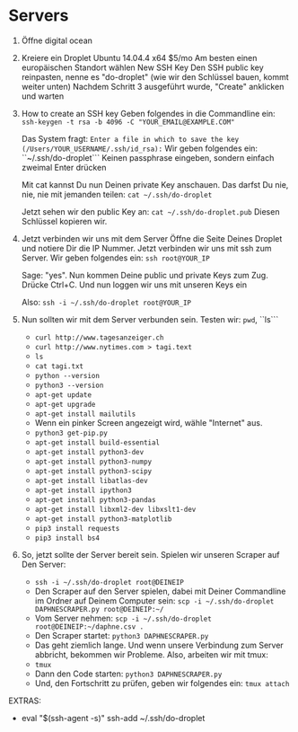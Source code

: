 # Servers


1. Öffne digital ocean
2. Kreiere ein Droplet
   Ubuntu 14.04.4 x64
   $5/mo
   Am besten einen europäischen Standort wählen
   New SSH Key
   Den SSH public key reinpasten, nenne es "do-droplet" (wie wir den Schlüssel bauen, kommt weiter unten)
   Nachdem Schritt 3 ausgeführt wurde, "Create" anklicken und warten

3. How to create an SSH key
   Geben folgendes in die Commandline ein: ```ssh-keygen -t rsa -b 4096 -C "YOUR_EMAIL@EXAMPLE.COM"```

   Das System fragt: ```Enter a file in which to save the key (/Users/YOUR_USERNAME/.ssh/id_rsa):```
   Wir geben folgendes ein: ``~/.ssh/do-droplet```
   Keinen passphrase eingeben, sondern einfach zweimal Enter drücken

   Mit cat kannst Du nun Deinen private Key anschauen. Das darfst Du nie, nie,
   nie mit jemanden teilen: ```cat ~/.ssh/do-droplet```

   Jetzt sehen wir den public Key an: ```cat ~/.ssh/do-droplet.pub```
   Diesen Schlüssel kopieren wir.

4. Jetzt verbinden wir uns mit dem Server
   Öffne die Seite Deines Droplet und notiere Dir die IP Nummer.
   Jetzt verbinden wir uns mit ssh zum Server. Wir geben folgendes ein: ```ssh root@YOUR_IP```

   Sage: "yes". Nun kommen Deine public und private Keys zum Zug.
   Drücke Ctrl+C. Und nun loggen wir uns mit unseren Keys ein

   Also: ```ssh -i ~/.ssh/do-droplet root@YOUR_IP```

5. Nun sollten wir mit dem Server verbunden sein.
   Testen wir: ```pwd```, ``ls```
   - ```curl http://www.tagesanzeiger.ch```
   - ```curl http://www.nytimes.com > tagi.text```
   - ``ls``
   - ```cat tagi.txt```
   - ```python --version```
   - ```python3 --version```
   - ```apt-get update```
   - ```apt-get upgrade```
   - ```apt-get install mailutils```
   - Wenn ein pinker Screen angezeigt wird, wähle "Internet" aus.
   - ```python3 get-pip.py```
   - ```apt-get install build-essential```
   - ```apt-get install python3-dev```
   - ```apt-get install python3-numpy```
   - ```apt-get install python3-scipy```
   - ```apt-get install libatlas-dev```
   - ```apt-get install ipython3```
   - ```apt-get install python3-pandas```
   - ```apt-get install libxml2-dev libxslt1-dev```
   - ```apt-get install python3-matplotlib```
   - ```pip3 install requests```
   - ```pip3 install bs4```

6. So, jetzt sollte der Server bereit sein. Spielen wir unseren Scraper auf Den
   Server:
   - ```ssh -i ~/.ssh/do-droplet root@DEINEIP```
   - Den Scraper auf den Server spielen, dabei mit Deiner Commandline
   im Ordner auf Deinem Computer sein: ```scp -i ~/.ssh/do-droplet DAPHNESCRAPER.py root@DEINEIP:~/```
   - Vom Server nehmen: ```scp -i ~/.ssh/do-droplet root@DEINEIP:~/daphne.csv .```
   - Den Scraper startet: ```python3 DAPHNESCRAPER.py```
   - Das geht ziemlich lange. Und wenn unsere Verbindung zum Server abbricht,
   bekommen wir Probleme. Also, arbeiten wir mit tmux:
   - ```tmux```
   - Dann den Code starten: ```python3 DAPHNESCRAPER.py```
   - Und, den Fortschritt zu prüfen, geben wir folgendes ein: ```tmux attach```


EXTRAS:
- eval "$(ssh-agent -s)"
 ssh-add ~/.ssh/do-droplet
